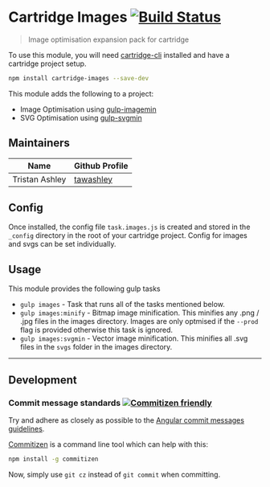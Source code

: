 # Cartridge Images [![Build Status](https://travis-ci.org/cartridge/cartridge-images.svg?branch=master)](https://travis-ci.org/cartridge/cartridge-images)

> Image optimisation expansion pack for cartridge

To use this module, you will need [cartridge-cli](https://github.com/cartridge/cartridge-cli) installed and have a cartridge project setup.

```sh
npm install cartridge-images --save-dev
```

This module adds the following to a project:

* Image Optimisation using [gulp-imagemin](https://github.com/sindresorhus/gulp-imagemin)
* SVG Optimisation using [gulp-svgmin](https://github.com/ben-eb/gulp-svgmin)

## Maintainers

| Name          | Github Profile                  |
| ------------- |---------------------------------|
| Tristan Ashley  | [tawashley](https://github.com/tawashley) |

## Config

Once installed, the config file `task.images.js` is created and stored in the `_config` directory in the root of your cartridge project. Config for images and svgs can be set individually.

## Usage

This module provides the following gulp tasks

* `gulp images` - Task that runs all of the tasks mentioned below.
* `gulp images:minify` - Bitmap image minification. This minifies any .png / .jpg files in the images directory. Images are only optmised if the `--prod` flag is provided otherwise this task is ignored.
* `gulp images:svgmin` - Vector image minification. This minifies all .svg files in the `svgs` folder in the images directory.

* * *

## Development
### Commit message standards [![Commitizen friendly](https://img.shields.io/badge/commitizen-friendly-brightgreen.svg)](http://commitizen.github.io/cz-cli/)
Try and adhere as closely as possible to the [Angular commit messages guidelines](https://github.com/angular/angular.js/blob/master/CONTRIBUTING.md#-git-commit-guidelines).

[Commitizen](https://github.com/commitizen/cz-cli) is a command line tool which can help with this:
```sh
npm install -g commitizen
```
Now, simply use `git cz` instead of `git commit` when committing.
